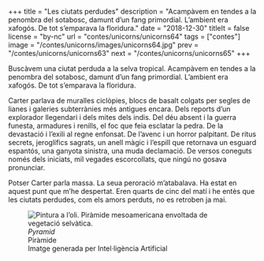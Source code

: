 +++
title = "Les ciutats perdudes"
description = "Acampàvem en tendes a la penombra del sotabosc, damunt d’un fang primordial. L’ambient era xafogós. De tot s’emparava la floridura."
date = "2018-12-30"
titleIt = false
license = "by-nc"
url = "contes/unicorns/unicorns64"
tags = ["contes"]
image = "/contes/unicorns/images/unicorns64.jpg"
prev = "/contes/unicorns/unicorns63"
next = "/contes/unicorns/unicorns65"
+++

Buscàvem una ciutat perduda a la selva tropical. Acampàvem en tendes a la penombra del sotabosc, damunt d’un fang primordial. L’ambient era xafogós. De tot s’emparava la floridura.

Carter parlava de muralles ciclòpies, blocs de basalt colgats per segles de lianes i galeries subterrànies més antigues encara. Dels reports d’un explorador llegendari i dels mites dels indis. Del déu absent i la guerra funesta, armadures i renills, el foc que feia esclatar la pedra. De la devastació i l’exili al regne enfonsat. De l’avenc i un horror palpitant. De ritus secrets, jeroglífics sagrats, un anell màgic i l’espill que retornava un esguard espantós, una ganyota sinistra, una muda declamació. De versos coneguts només dels iniciats, mil vegades escorcollats, que ningú no gosava pronunciar.

Potser Carter parla massa. La seua peroració m’atabalava. Ha estat en aquest punt que m’he despertat. Eren quarts de cinc del matí i he entès que les ciutats perdudes, com els amors perduts, no es retroben ja mai.

<figure class="illustration"><img src="/contes/unicorns/images/unicorns64.jpg" alt="Pintura a l’oli. Piràmide mesoamericana envoltada de vegetació selvàtica."><figcaption><em>Pyramid</em><br>Piràmide<br><span class="ai-disclaimer">Imatge generada per Intel·ligència Artificial</span></figcaption></figure>

